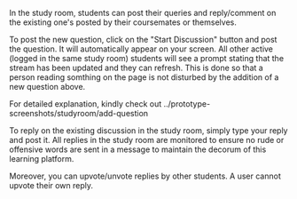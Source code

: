 In the study room, students can post their queries and reply/comment on the existing one's posted by their coursemates or themselves.

To post the new question, click on the "Start Discussion" button and post the question. It will automatically appear on your screen. All other active (logged in the same study room)
students will see a prompt stating that the stream has been updated and they can refresh. This is done so that a person reading somthing on the page is not disturbed by the addition of 
a new question above. 

For detailed explanation, kindly check out ../prototype-screenshots/studyroom/add-question

To reply on the existing discussion in the study room, simply type your reply and post it. All replies in the study room are monitored to ensure no rude or offensive words are sent
in a message to maintain the decorum of this learning platform.

Moreover, you can upvote/unvote replies by other students. A user cannot upvote their own reply.
